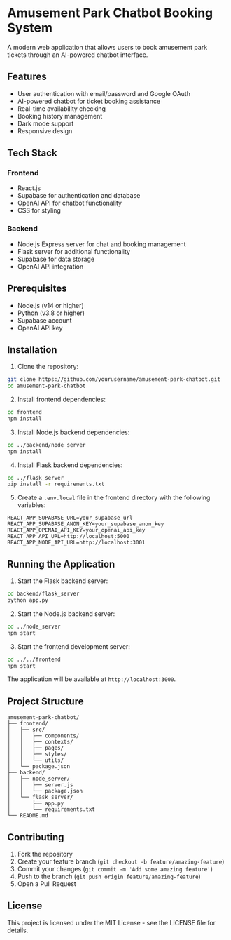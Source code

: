 # Amusement Park Chatbot Booking System

A modern web application that allows users to book amusement park tickets through an AI-powered chatbot interface.

## Features

- User authentication with email/password and Google OAuth
- AI-powered chatbot for ticket booking assistance
- Real-time availability checking
- Booking history management
- Dark mode support
- Responsive design

## Tech Stack

### Frontend
- React.js
- Supabase for authentication and database
- OpenAI API for chatbot functionality
- CSS for styling

### Backend
- Node.js Express server for chat and booking management
- Flask server for additional functionality
- Supabase for data storage
- OpenAI API integration

## Prerequisites

- Node.js (v14 or higher)
- Python (v3.8 or higher)
- Supabase account
- OpenAI API key

## Installation

1. Clone the repository:
```bash
git clone https://github.com/yourusername/amusement-park-chatbot.git
cd amusement-park-chatbot
```

2. Install frontend dependencies:
```bash
cd frontend
npm install
```

3. Install Node.js backend dependencies:
```bash
cd ../backend/node_server
npm install
```

4. Install Flask backend dependencies:
```bash
cd ../flask_server
pip install -r requirements.txt
```

5. Create a `.env.local` file in the frontend directory with the following variables:
```
REACT_APP_SUPABASE_URL=your_supabase_url
REACT_APP_SUPABASE_ANON_KEY=your_supabase_anon_key
REACT_APP_OPENAI_API_KEY=your_openai_api_key
REACT_APP_API_URL=http://localhost:5000
REACT_APP_NODE_API_URL=http://localhost:3001
```

## Running the Application

1. Start the Flask backend server:
```bash
cd backend/flask_server
python app.py
```

2. Start the Node.js backend server:
```bash
cd ../node_server
npm start
```

3. Start the frontend development server:
```bash
cd ../../frontend
npm start
```

The application will be available at `http://localhost:3000`.

## Project Structure

```
amusement-park-chatbot/
├── frontend/
│   ├── src/
│   │   ├── components/
│   │   ├── contexts/
│   │   ├── pages/
│   │   ├── styles/
│   │   └── utils/
│   └── package.json
├── backend/
│   ├── node_server/
│   │   ├── server.js
│   │   └── package.json
│   └── flask_server/
│       ├── app.py
│       └── requirements.txt
└── README.md
```

## Contributing

1. Fork the repository
2. Create your feature branch (`git checkout -b feature/amazing-feature`)
3. Commit your changes (`git commit -m 'Add some amazing feature'`)
4. Push to the branch (`git push origin feature/amazing-feature`)
5. Open a Pull Request

## License

This project is licensed under the MIT License - see the LICENSE file for details. 